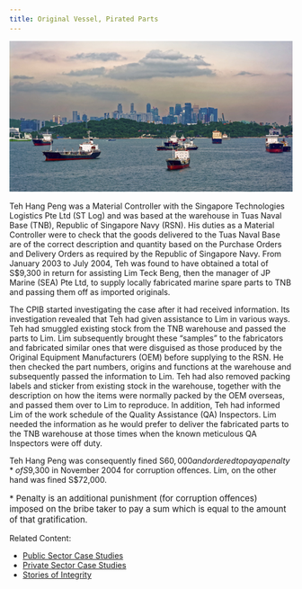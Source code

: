 ```yaml
---
title: Original Vessel, Pirated Parts
---
```


<img src="/images/case/case_pte_ori-vessel-pirated-part1.jpg" alt="Original Vessel Pirated Parts">

Teh Hang Peng was a Material Controller with the Singapore Technologies Logistics Pte Ltd (ST Log) and was based at the warehouse in Tuas Naval Base (TNB), Republic of Singapore Navy (RSN). His duties as a Material Controller were to check that the goods delivered to the Tuas Naval Base are of the correct description and quantity based on the Purchase Orders and Delivery Orders as required by the Republic of Singapore Navy. From January 2003 to July 2004, Teh was found to have obtained a total of S$9,300 in return for assisting Lim Teck Beng, then the manager of JP Marine (SEA) Pte Ltd, to supply locally fabricated marine spare parts to TNB and passing them off as imported originals.

The CPIB started investigating the case after it had received information. Its investigation revealed that Teh had given assistance to Lim in various ways. Teh had smuggled existing stock from the TNB warehouse and passed the parts to Lim. Lim subsequently brought these “samples” to the fabricators and fabricated similar ones that were disguised as those produced by the Original Equipment Manufacturers (OEM) before supplying to the RSN. He then checked the part numbers, origins and functions at the warehouse and subsequently passed the information to Lim. Teh had also removed packing labels and sticker from existing stock in the warehouse, together with the description on how the items were normally packed by the OEM overseas, and passed them over to Lim to reproduce. In addition, Teh had informed Lim of the work schedule of the Quality Assistance (QA) Inspectors. Lim needed the information as he would prefer to deliver the fabricated parts to the TNB warehouse at those times when the known meticulous QA Inspectors were off duty.

Teh Hang Peng was consequently fined S$60,000 and ordered to pay a penalty* of S$9,300 in November 2004 for corruption offences. Lim, on the other hand was fined S$72,000.

<p style="font-size:15px">* Penalty is an additional punishment (for corruption offences) imposed on the bribe taker to pay a sum which is equal to the amount of that gratification.</p>


Related Content:

* [Public Sector Case Studies](/about-corruption/case-studies/public-sector/)
* [Private Sector Case Studies](/about-corruption/case-studies/private-sector/)
* [Stories of Integrity](/about-corruption/case-studies/stories-of-integrity/)
